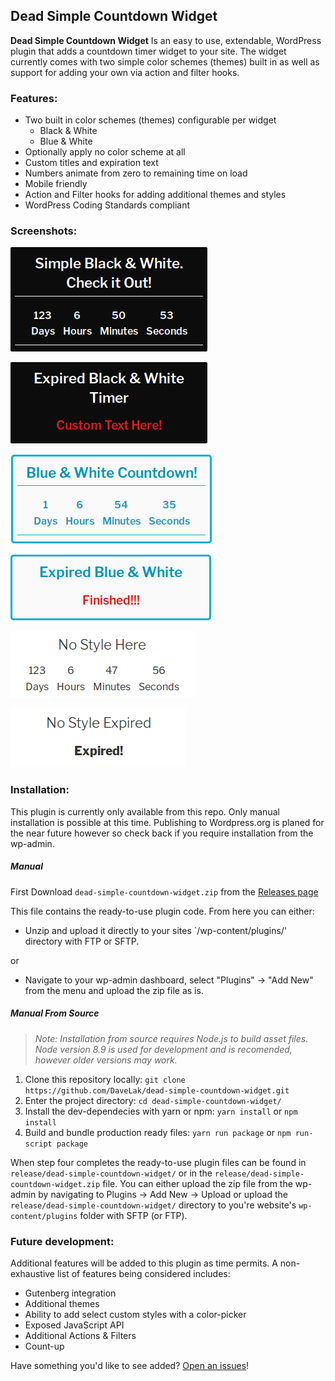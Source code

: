 ## Dead Simple Countdown Widget

**Dead Simple Countdown Widget** Is an easy to use, extendable, WordPress 
plugin that adds a countdown timer widget to your site. The widget 
currently comes with two simple color schemes (themes) built in as well 
as support for adding your own via action and filter hooks.

### Features:
* Two built in color schemes (themes) configurable per widget
  * Black & White
  * Blue & White
* Optionally apply no color scheme at all
* Custom titles and expiration text
* Numbers animate from zero to remaining time on load
* Mobile friendly
* Action and Filter hooks for adding additional themes and styles
* WordPress Coding Standards compliant

### Screenshots:

![Dead Simple Countdown - Black and White](.github/Dead-Simple-Countdown-Black-and-White.png "Black & White")

![Dead Simple Countdown - Black and White Expired](.github/Dead-Simple-Countdown-Black-and-White-Expired.png "Black & White Expired")

![Dead Simple Countdown - Blue and White](.github/Dead-Simple-Countdown-Blue-and-White.png "Blue & White")

![Dead Simple Countdown - Blue and White Expired](.github/Dead-Simple-Countdown-Blue-and-White-Expired.png "Blue & White Expired")

![Dead Simple Countdown - No Theme](.github/Dead-Simple-Countdown-No-Style.png "No Style")

![Dead Simple Countdown - No Style Expired](.github/Dead-Simple-Countdown-No-Style-Expired.png "No Style Expired")

### Installation:

This plugin is currently only available from this repo. Only manual installation
is possible at this time. Publishing to Wordpress.org is planed for the near 
future however so check back if you require installation from the wp-admin.

##### Manual

First Download `dead-simple-countdown-widget.zip` from the [Releases page](https://github.com/DaveLak/dead-simple-countdown-widget/releases)

This file contains the ready-to-use plugin code. From here you can either:
 
* Unzip and upload it directly to your sites `/wp-content/plugins/' directory with FTP or SFTP.

or

* Navigate to your wp-admin dashboard, select "Plugins" -> "Add New" from the menu
and upload the zip file as is.

##### Manual From Source
>_Note: Installation from source requires Node.js to build asset files. Node version 
8.9 is used for development and is recomended, however older versions may work._

1. Clone this repository locally: `git clone https://github.com/DaveLak/dead-simple-countdown-widget.git`
1. Enter the project directory: `cd dead-simple-countdown-widget/`
1. Install the dev-dependecies with yarn or npm: `yarn install` or `npm install`
1. Build and bundle production ready files: `yarn run package` or `npm run-script package`

When step four completes the ready-to-use plugin files can be found in 
`release/dead-simple-countdown-widget/` or in the `release/dead-simple-countdown-widget.zip` 
file. You can either upload the zip file from the wp-admin by navigating to Plugins -> Add New -> Upload or upload the `release/dead-simple-countdown-widget/` directory to you're website's `wp-content/plugins` folder with SFTP (or FTP).


### Future development:
Additional features will be added to this plugin as time permits. 
A non-exhaustive list of features being considered includes:
* Gutenberg integration
* Additional themes
* Ability to add select custom styles with a color-picker
* Exposed JavaScript API
* Additional Actions & Filters
* Count-up

Have something you'd like to see added? [Open an issues](https://github.com/DaveLak/dead-simple-countdown-widget/issues/new)!

